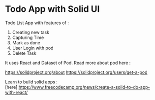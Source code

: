 # Todo App with Solid UI

Todo List App with features of :

1. Creating new task
2. Capturing Time
3. Mark as done
4. User Login with pod
5. Delete Task

It uses React and Dataset of Pod.
Read more about pod here :

https://solidproject.org/about
https://solidproject.org/users/get-a-pod

Learn to build solid apps : [here]:https://www.freecodecamp.org/news/create-a-solid-to-do-app-with-react/
